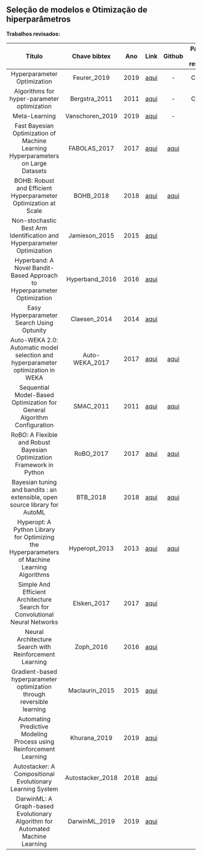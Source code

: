 ## Seleção de modelos e Otimização de hiperparâmetros

**Trabalhos revisados:**


| Título | Chave bibtex | Ano | Link | Github | Página do resumo |
|:------:|:-------:|:---:|:----:|:----------------:|:----------------:|
|Hyperparameter Optimization|Feurer_2019|2019|[aqui](https://link.springer.com/chapter/10.1007/978-3-030-05318-5_1)|-|C1/26|
|Algorithms for hyper-parameter optimization|Bergstra_2011|2011|[aqui](https://dl.acm.org/doi/10.5555/2986459.2986743)|-|C1/32|
|Meta-Learning|Vanschoren_2019|2019|[aqui](https://link.springer.com/chapter/10.1007/978-3-030-05318-5_2)|-||
|Fast Bayesian Optimization of Machine Learning Hyperparameters on Large Datasets|FABOLAS_2017|2017|[aqui](https://arxiv.org/abs/1605.07079)|[aqui](https://github.com/automl/RoBO)||
|BOHB: Robust and Efficient Hyperparameter Optimization at Scale|BOHB_2018|2018|[aqui](https://arxiv.org/abs/1807.01774)|[aqui](https://automl.github.io/HpBandSter/build/html/optimizers/bohb.html)||
|Non-stochastic Best Arm Identification and Hyperparameter Optimization|Jamieson_2015|2015|[aqui](https://arxiv.org/abs/1502.07943)|||
|Hyperband: A Novel Bandit-Based Approach to Hyperparameter Optimization|Hyperband_2016|2016|[aqui](https://arxiv.org/abs/1603.06560)|||
|Easy Hyperparameter Search Using Optunity|Claesen_2014|2014|[aqui](https://arxiv.org/abs/1412.1114)|||
|Auto-WEKA 2.0: Automatic model selection and hyperparameter optimization in WEKA|Auto-WEKA_2017|2017|[aqui](https://dl.acm.org/doi/10.5555/3122009.3122034)|[aqui](https://github.com/automl/autoweka)||
|Sequential Model-Based Optimization for General Algorithm Configuration|SMAC_2011|2011|[aqui](https://link.springer.com/chapter/10.1007/978-3-642-25566-3_40)|[aqui](https://github.com/automl/SMAC3)||
|RoBO: A Flexible and Robust Bayesian Optimization Framework in Python|RoBO_2017|2017|[aqui](https://tr.informatik.uni-freiburg.de/reports/report292/report00292.pdf)|[aqui](https://github.com/automl/RoBO)||
|Bayesian tuning and bandits : an extensible, open source library for AutoML|BTB_2018|2018|[aqui](https://dspace.mit.edu/handle/1721.1/119764)|[aqui](https://pypi.org/project/baytune/0.3.4/)||
|Hyperopt: A Python Library for Optimizing the Hyperparameters of Machine Learning Algorithms|Hyperopt_2013|2013|[aqui](https://pdfs.semanticscholar.org/d4f4/9717c9adb46137f49606ebbdf17e3598b5a5.pdf)|[aqui](https://github.com/hyperopt/hyperopt)||
|Simple And Efficient Architecture Search for Convolutional Neural Networks|Elsken_2017|2017|[aqui](https://arxiv.org/abs/1711.04528)|||
|Neural Architecture Search with Reinforcement Learning|Zoph_2016|2016|[aqui](https://arxiv.org/abs/1611.01578)|||
|Gradient-based hyperparameter optimization through reversible learning|Maclaurin_2015|2015|[aqui](https://dl.acm.org/doi/10.5555/3045118.3045343)|||
|Automating Predictive Modeling Process using Reinforcement Learning|Khurana_2019|2019|[aqui](http://arxiv.org/abs/1903.00743)|||
|Autostacker: A Compositional Evolutionary Learning System|Autostacker_2018|2018|[aqui](https://arxiv.org/abs/1803.00684)|||
|DarwinML: A Graph-based Evolutionary Algorithm for Automated Machine Learning|DarwinML_2019|2019|[aqui](https://arxiv.org/abs/1901.08013)|||
